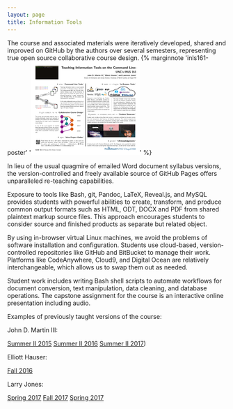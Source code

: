```yaml
---
layout: page
title: Information Tools
---
```


The course and associated materials were iteratively developed, shared and improved on GitHub by the authors over several semesters, representing true open source collaborative course design. {% marginnote 'inls161-poster' '<a href="/published/Martin-Hauser-Jones-2018-ALISE-poster.pdf"><img src="/published/Martin-Hauser-Jones-2018-ALISE-poster.png" /></a>' %}

In lieu of the usual quagmire of emailed Word document syllabus versions, the version-controlled and freely available source of GitHub Pages offers unparalleled re-teaching capabilities. 

Exposure to tools like Bash, git, Pandoc, LaTeX, Reveal.js, and MySQL provides students with powerful abilities to create, transform, and produce common output formats such as HTML, ODT, DOCX and PDF from shared plaintext markup source files. This approach encourages students to consider source and finished products as separate but related object. 

By using in-browser virtual Linux machines, we avoid the problems of software installation and configuration. Students use cloud-based, version-controlled repositories like GitHub and BitBucket to manage their work. Platforms like CodeAnywhere, Cloud9, and Digital Ocean are relatively interchangeable, which allows us to swap them out as needed.

Student work includes writing Bash shell scripts to automate workflows for document conversion, text manipulation, data cleaning, and database operations. The capstone assignment for the course is an interactive online presentation including audio. 

Examples of previously taught versions of the course: 

John D. Martin III: 

[Summer II 2015](https://ils.unc.edu/courses/2015_summerII/inls161_001/)
[Summer II 2016](https://ils.unc.edu/courses/2016_summerII/inls161_001/) 
[Summer II 2017](https://ils.unc.edu/courses/2016_summerII/inls161_001))
 
Elliott Hauser:

[Fall 2016](https://silshack.github.io/inls161fall2016/)

Larry Jones: 

[Spring 2017](http://ils.unc.edu/courses/2017_spring/inls161_002/)
[Fall 2017](http://ils.unc.edu/courses/2017_fall/inls161_001/index.html)
[Spring 2017](http://ils.unc.edu/courses/2018_spring/inls161_001/index.php)